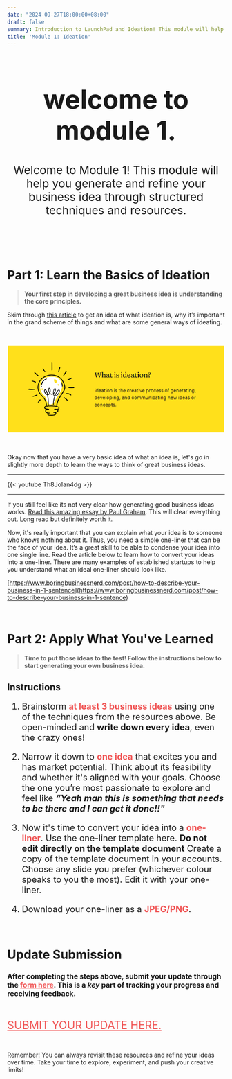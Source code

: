 ```yaml
---
date: "2024-09-27T18:00:00+08:00"
draft: false
summary: Introduction to LaunchPad and Ideation! This module will help you generate and refine your business idea through structured techniques and resources.
title: 'Module 1: Ideation'
---
```



<div style="text-align: center;">
<h1 style="font-size:60px">welcome to module 1.</h1>
<p style="font-size:26px">Welcome to Module 1! This module will help you generate and refine your business idea through structured techniques and resources.</p>
</div><br><br><br>

# Part 1: Learn the Basics of Ideation
>**Your first step in developing a great business idea is understanding the core principles.**

Skim through [this article](https://mailchimp.com/resources/ideation-strategy/?ds_c=DEPT_AOC_Google_Search_ROW_EN_NB_Acquire_Broad_DSA-Rsrc-NE_T3&ds_kids=p80322579832&ds_a_lid=dsa-2227026702184&ds_cid=71700000119083209&ds_agid=58700008729598093&gad_source=1&gclid=CjwKCAjw3P-2BhAEEiwA3yPhwKj5WTSuaqCHGWMCdlSDopgdDpgfhlYWfKYBmeWT6U66UM9D4XD-GxoCY4cQAvD_BwE&gclsrc=aw.ds) to get an idea of what ideation is, why it’s important in the grand scheme of things and what are some general ways of ideating.

<br>

![ideation](images/image1.png)

<br>

Okay now that you have a very basic idea of what an idea is, let's go in slightly more depth to learn the ways to think of great business ideas.

---

{{< youtube Th8JoIan4dg >}}
    
---

If you still feel like its not very clear how generating good business ideas works. [Read this amazing essay by Paul Graham](https://www.paulgraham.com/startupideas.html). This will clear everything out. Long read but definitely worth it.  


Now, it's really important that you can explain what your idea is to someone who knows nothing about it. Thus, you need a simple one-liner that can be the face of your idea. It’s a great skill to be able to condense your idea into one single line. Read the article below to learn how to convert your ideas into a one-liner. There are many examples of established startups to help you understand what an ideal one-liner should look like.

[https://www.boringbusinessnerd.com/post/how-to-describe-your-business-in-1-sentence](https://www.boringbusinessnerd.com/post/how-to-describe-your-business-in-1-sentence)

<br>

# Part 2: Apply What You've Learned
>**Time to put those ideas to the test! Follow the instructions below to start generating your own business idea.**

## Instructions

<div style="font-size:20px">

1. Brainstorm <span style="color:#F05555;">**at least 3 business ideas**</span> using one of the techniques from the resources above. Be open-minded and **write down every idea**, even the crazy ones!

<div style="margin-bottom:20px"></div>

2. Narrow it down to <span style="color:#F05555;">**one idea**</span> that excites you and has market potential. Think about its feasibility and whether it's aligned with your goals. Choose the one you’re most passionate to explore and feel like ***“Yeah man this is something that needs to be there and I can get it done!!"***

<div style="margin-bottom:20px"></div>

3. Now it's time to convert your idea into a <span style="color:#F05555;">**one-liner**</span>. Use the one-liner template here. <span >**Do not edit directly on the template document**</span> Create a copy of the template document in your accounts. Choose any slide you prefer (whichever colour speaks to you the most). Edit it with your one-liner. 

<div style="margin-bottom:20px"></div>

4. Download your one-liner as a <span style="color:#F05555;">**JPEG/PNG**</span>. 

</div>

<br>

# Update Submission

<h3> After completing the steps above, submit your update through the <a href="https://forms.gle/h2ayirtiJW9wRReU6" style="color:#F05555;;"><b>form here</b></a>. This is a <i>key</i> part of tracking your progress and receiving feedback. </h3>

<br>

<a style="color:#F05555;; font-size:25px;" href="https://forms.gle/h2ayirtiJW9wRReU6">SUBMIT YOUR UPDATE HERE.</a>

<br>

Remember! You can always revisit these resources and refine your ideas over time. Take your time to explore, experiment, and push your creative limits!

<br>